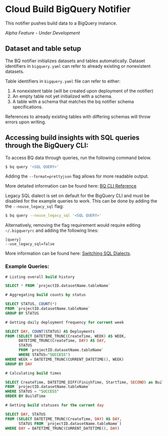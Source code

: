 # Cloud Build BigQuery Notifier

This notifier pushes build data to a BigQuery instance.

*Alpha Feature - Under Development*

## Dataset and table setup

The BQ notifier initializes datasets and tables automatically.
Dataset identifiers in `bigquery.yaml` can refer to already existing or nonexistent datasets. 

Table identifiers in `bigquery.yaml` file can refer to either:
1. A nonexistent table (will be created upon deployment of the notifier)
2. An empty table not yet initialized with a schema.
3. A table with a schema that matches the bq notifier schema specifications.

References to already existing tables with differing schemas will throw errors upon writing.

## Accessing build insights with SQL queries through the BigQuery CLI:

To access BQ data through queries, run the following command below.


```bash
$ bq query '<SQL QUERY>'
```
Adding the `--format=prettyjson` flag allows for more readable output.

More detailed information can be found here: [BQ CLI Reference](https://cloud.google.com/bigquery/docs/bq-command-line-tool)

Legacy SQL dialect is set on default for the BigQuery CLI and must be disabled for the example queries to work.
This can be done by adding the the `--nouse_legacy_sql` flag:

```bash
$ bq query --nouse_legacy_sql '<SQL QUERY>'
```

Alternatively, removing the flag requirement would require editing ```~/.bigqueryrc``` and adding the following lines:

```
[query]
--use_legacy_sql=false
```
More information can be found here: [Switching SQL Dialects](https://cloud.google.com/bigquery/docs/reference/standard-sql/enabling-standard-sql).

### Example Queries:

```sql
# Listing overall build history

SELECT * FROM `projectID.datasetName.tableName`

# Aggregating build counts by status

SELECT STATUS, COUNT(*) 
FROM `projectID.datasetName.tableName`
GROUP BY STATUS

# Getting daily deployment frequency for current week

SELECT DAY, COUNT(STATUS) AS Deployments 
FROM (SELECT DATETIME_TRUNC(CreateTime, WEEK) AS WEEK, 
      DATETIME_TRUNC(CreateTime, DAY) AS DAY, 
      STATUS 
      FROM `projectID.datasetName.tableName` 
      WHERE STATUS="SUCCESS") 
WHERE WEEK = DATETIME_TRUNC(CURRENT_DATETIME(), WEEK) 
GROUP BY DAY

# Calculating build times

SELECT CreateTime, DATETIME_DIFF(FinishTime, StartTime, SECOND) as BuildTime 
FROM `projectID.datasetName.tableName`  
WHERE STATUS = "SUCCESS" 
ORDER BY BuildTime

# Getting build statuses for the current day

SELECT DAY, STATUS 
FROM (SELECT DATETIME_TRUNC(CreateTime, DAY) AS DAY, 
      STATUS FROM `projectID.datasetName.tableName`) 
WHERE DAY = DATETIME_TRUNC(CURRENT_DATETIME(), DAY)
```
